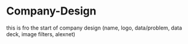 # Company-Design
this is fro the start of company design (name, logo, data/problem, data deck, image filters, alexnet)
